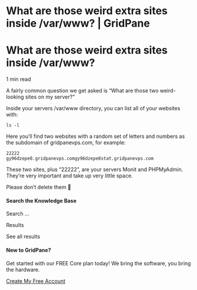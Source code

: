 # What are those weird extra sites inside /var/www? | GridPane

# What are those weird extra sites inside /var/www?

 

1 min read 

A fairly common question we get asked is “What are those two weird-looking sites on my server?”

Inside your servers /var/www directory, you can list all of your websites with:

```
ls -l
```

Here you’ll find two websites with a random set of letters and numbers as the subdomain of gridpanevps.com, for example:

```
22222
gy96dzepe0.gridpanevps.comgy96dzepe0stat.gridpanevps.com
```

These two sites, plus “22222”, are your servers Monit and PHPMyAdmin. They’re very important and take up very little space.

Please don’t delete them 🙂

 

 

#### Search the Knowledge Base

Search ...

 Results

See all results

#### New to GridPane?

Get started with our FREE Core plan today! We bring the software, you bring the hardware.

[Create My Free Account](https://gridpane.com/checkout/?plan=core)

